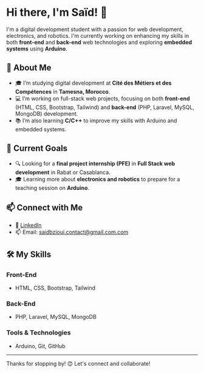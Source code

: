 # Hi there, I'm Saïd! 👋

I'm a digital development student with a passion for web development, electronics, and robotics. 
I'm currently working on enhancing my skills in both **front-end** and **back-end** web technologies and exploring **embedded systems** using **Arduino**.

## 🚀 About Me
- 🎓 I’m studying digital development at **Cité des Métiers et des Compétences** in **Tamesna, Morocco**.
- 💻 I’m working on full-stack web projects, focusing on both **front-end** (HTML, CSS, Bootstrap, Tailwind) and **back-end** (PHP, Laravel, MySQL, MongoDB) development.
- 📚 I’m also learning **C/C++** to improve my skills with Arduino and embedded systems.

## 🔭 Current Goals
- 🔍 Looking for a **final project internship (PFE)** in **Full Stack web development** in Rabat or Casablanca.
- 🎓 Learning more about **electronics and robotics** to prepare for a teaching session on **Arduino**.

## 📫 Connect with Me
- 💼 [LinkedIn](https://www.linkedin.com/in/your-profile)
- 📫 Email: saidbzioui.contact@gmail.com.com

## 🛠️ My Skills
### Front-End
- HTML, CSS, Bootstrap, Tailwind

### Back-End
- PHP, Laravel, MySQL, MongoDB

### Tools & Technologies
- Arduino, Git, GitHub

---

Thanks for stopping by! 😊 Let's connect and collaborate!
